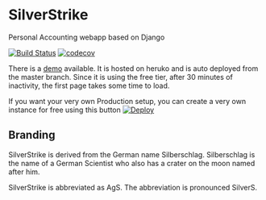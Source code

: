 # SilverStrike
Personal Accounting webapp based on Django


[![Build Status](https://travis-ci.org/PyAccountant/PyAccountant.svg?branch=master)](https://travis-ci.org/PyAccountant/PyAccountant)
[![codecov](https://codecov.io/gh/PyAccountant/PyAccountant/branch/master/graph/badge.svg)](https://codecov.io/gh/PyAccountant/PyAccountant)


There is a [demo](https://pyaccountant.herokuapp.com/) available.
It is hosted on heruko and is auto deployed from the master branch. Since it is using the free tier, after 30 minutes of inactivity, the first page takes some time to load.

If you want your very own Production setup, you can create a very own instance for free using this button [![Deploy](https://www.herokucdn.com/deploy/button.svg)](https://heroku.com/deploy?template=https://github.com/PyAccountant/PyAccountant/tree/heroku)


## Branding

SilverStrike is derived from the German name Silberschlag. Silberschlag is the name of a German Scientist who also has a crater on the moon named after him.

SilverStrike is abbreviated as AgS. The abbreviation is pronounced SilverS.
